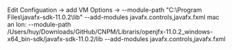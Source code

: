 Edit Configuation -> add VM Options -> --module-path "C:\Program Files\javafx-sdk-11.0.2\lib" --add-modules javafx.controls,javafx.fxml
mac an lon:
--module-path /Users/huy/Downloads/GitHub/CNPM/Libraris/openjfx-11.0.2_windows-x64_bin-sdk/javafx-sdk-11.0.2/lib --add-modules javafx.controls,javafx.fxml